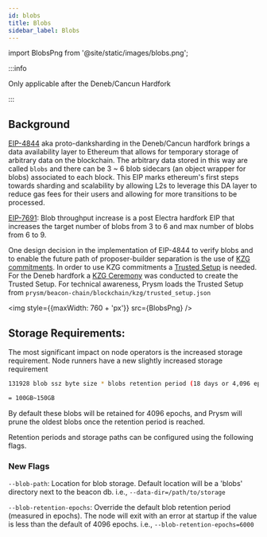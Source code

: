 ```yaml
---
id: blobs
title: Blobs
sidebar_label: Blobs
---
```


import BlobsPng from '@site/static/images/blobs.png';


:::info

Only applicable after the Deneb/Cancun Hardfork

:::

## Background

[EIP-4844](https://eips.ethereum.org/EIPS/eip-4844) aka proto-danksharding in the Deneb/Cancun hardfork brings a data availability layer to Ethereum that allows for temporary storage of arbitrary data on the blockchain. The arbitrary data stored in this way are called `blobs` and there can be 3 ~ 6 blob sidecars (an object wrapper for blobs) associated to each block. This EIP marks ethereum's first steps towards sharding and scalability by allowing L2s to leverage this DA layer to reduce gas fees for their users and allowing for more transitions to be processed.

[EIP-7691](https://eips.ethereum.org/EIPS/eip-7691): Blob throughput increase is a post Electra hardfork EIP that increases the target number of blobs from 3 to 6 and max number of blobs from 6 to 9.

One design decision in the implementation of EIP-4844 to verify blobs and to enable the future path of proposer-builder separation is the use of [KZG commitments](https://dankradfeist.de/ethereum/2020/06/16/kate-polynomial-commitments.html). In order to use KZG commitments a [Trusted Setup](https://vitalik.eth.limo/general/2022/03/14/trustedsetup.html) is needed. For the Deneb hardfork a [KZG Ceremony](https://github.com/ethereum/kzg-ceremony/tree/main) was conducted to create the Trusted Setup. For technical awareness, Prysm loads the Trusted Setup from `prysm/beacon-chain/blockchain/kzg/trusted_setup.json`

<img style={{maxWidth: 760 + 'px'}} src={BlobsPng} />

## Storage Requirements: 

The most significant impact on node operators is the increased storage requirement. Node runners have a new slightly increased storage requirement 

```sh
131928 blob ssz byte size * blobs retention period (18 days or 4,096 epochs) * 32 potential blocks per epoch * 6~9 Blob sidecars per block 

= 100GB~150GB
```

By default these blobs will be retained for 4096 epochs, and Prysm will prune the oldest blobs once the retention period is reached.

Retention periods and storage paths can be configured using the following flags.

### New Flags

`--blob-path`: Location for blob storage. Default location will be a 'blobs' directory next to the beacon db. i.e., `--data-dir=/path/to/storage`

`--blob-retention-epochs`: Override the default blob retention period (measured in epochs). The node will exit with an error at startup if the value is less than the default of 4096 epochs. i.e., `--blob-retention-epochs=6000`
